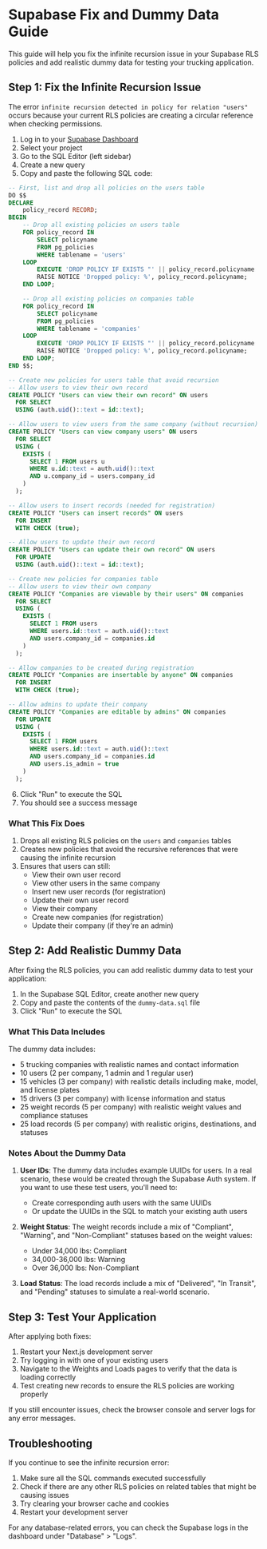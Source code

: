 <!--

 * Copyright (c) 2025 Cargo Scale Pro Inc. All Rights Reserved.
 * 
 * PROPRIETARY AND CONFIDENTIAL
 * 
 * This file is part of the Cargo Scale Pro Inc Weight Management System.
 * Unauthorized copying of this file, via any medium is strictly prohibited.
 * 
 * This file contains proprietary and confidential information of 
 * Cargo Scale Pro Inc and may not be copied, distributed, or used
 * in any way without explicit written permission.
 

-->

# Supabase Fix and Dummy Data Guide

This guide will help you fix the infinite recursion issue in your Supabase RLS policies and add realistic dummy data for testing your trucking application.

## Step 1: Fix the Infinite Recursion Issue

The error `infinite recursion detected in policy for relation "users"` occurs because your current RLS policies are creating a circular reference when checking permissions.

1. Log in to your [Supabase Dashboard](https://app.supabase.com/)
2. Select your project
3. Go to the SQL Editor (left sidebar)
4. Create a new query
5. Copy and paste the following SQL code:

```sql
-- First, list and drop all policies on the users table
DO $$
DECLARE
    policy_record RECORD;
BEGIN
    -- Drop all existing policies on users table
    FOR policy_record IN
        SELECT policyname
        FROM pg_policies
        WHERE tablename = 'users'
    LOOP
        EXECUTE 'DROP POLICY IF EXISTS "' || policy_record.policyname || '" ON users';
        RAISE NOTICE 'Dropped policy: %', policy_record.policyname;
    END LOOP;

    -- Drop all existing policies on companies table
    FOR policy_record IN
        SELECT policyname
        FROM pg_policies
        WHERE tablename = 'companies'
    LOOP
        EXECUTE 'DROP POLICY IF EXISTS "' || policy_record.policyname || '" ON companies';
        RAISE NOTICE 'Dropped policy: %', policy_record.policyname;
    END LOOP;
END $$;

-- Create new policies for users table that avoid recursion
-- Allow users to view their own record
CREATE POLICY "Users can view their own record" ON users
  FOR SELECT
  USING (auth.uid()::text = id::text);

-- Allow users to view users from the same company (without recursion)
CREATE POLICY "Users can view company users" ON users
  FOR SELECT
  USING (
    EXISTS (
      SELECT 1 FROM users u
      WHERE u.id::text = auth.uid()::text
      AND u.company_id = users.company_id
    )
  );

-- Allow users to insert records (needed for registration)
CREATE POLICY "Users can insert records" ON users
  FOR INSERT
  WITH CHECK (true);

-- Allow users to update their own record
CREATE POLICY "Users can update their own record" ON users
  FOR UPDATE
  USING (auth.uid()::text = id::text);

-- Create new policies for companies table
-- Allow users to view their own company
CREATE POLICY "Companies are viewable by their users" ON companies
  FOR SELECT
  USING (
    EXISTS (
      SELECT 1 FROM users
      WHERE users.id::text = auth.uid()::text
      AND users.company_id = companies.id
    )
  );

-- Allow companies to be created during registration
CREATE POLICY "Companies are insertable by anyone" ON companies
  FOR INSERT
  WITH CHECK (true);

-- Allow admins to update their company
CREATE POLICY "Companies are editable by admins" ON companies
  FOR UPDATE
  USING (
    EXISTS (
      SELECT 1 FROM users
      WHERE users.id::text = auth.uid()::text
      AND users.company_id = companies.id
      AND users.is_admin = true
    )
  );
```

6. Click "Run" to execute the SQL
7. You should see a success message

### What This Fix Does

1. Drops all existing RLS policies on the `users` and `companies` tables
2. Creates new policies that avoid the recursive references that were causing the infinite recursion
3. Ensures that users can still:
   - View their own user record
   - View other users in the same company
   - Insert new user records (for registration)
   - Update their own user record
   - View their company
   - Create new companies (for registration)
   - Update their company (if they're an admin)

## Step 2: Add Realistic Dummy Data

After fixing the RLS policies, you can add realistic dummy data to test your application:

1. In the Supabase SQL Editor, create another new query
2. Copy and paste the contents of the `dummy-data.sql` file
3. Click "Run" to execute the SQL

### What This Data Includes

The dummy data includes:

- 5 trucking companies with realistic names and contact information
- 10 users (2 per company, 1 admin and 1 regular user)
- 15 vehicles (3 per company) with realistic details including make, model, and license plates
- 15 drivers (3 per company) with license information and status
- 25 weight records (5 per company) with realistic weight values and compliance statuses
- 25 load records (5 per company) with realistic origins, destinations, and statuses

### Notes About the Dummy Data

1. **User IDs**: The dummy data includes example UUIDs for users. In a real scenario, these would be created through the Supabase Auth system. If you want to use these test users, you'll need to:

   - Create corresponding auth users with the same UUIDs
   - Or update the UUIDs in the SQL to match your existing auth users

2. **Weight Status**: The weight records include a mix of "Compliant", "Warning", and "Non-Compliant" statuses based on the weight values:

   - Under 34,000 lbs: Compliant
   - 34,000-36,000 lbs: Warning
   - Over 36,000 lbs: Non-Compliant

3. **Load Status**: The load records include a mix of "Delivered", "In Transit", and "Pending" statuses to simulate a real-world scenario.

## Step 3: Test Your Application

After applying both fixes:

1. Restart your Next.js development server
2. Try logging in with one of your existing users
3. Navigate to the Weights and Loads pages to verify that the data is loading correctly
4. Test creating new records to ensure the RLS policies are working properly

If you still encounter issues, check the browser console and server logs for any error messages.

## Troubleshooting

If you continue to see the infinite recursion error:

1. Make sure all the SQL commands executed successfully
2. Check if there are any other RLS policies on related tables that might be causing issues
3. Try clearing your browser cache and cookies
4. Restart your development server

For any database-related errors, you can check the Supabase logs in the dashboard under "Database" > "Logs".
